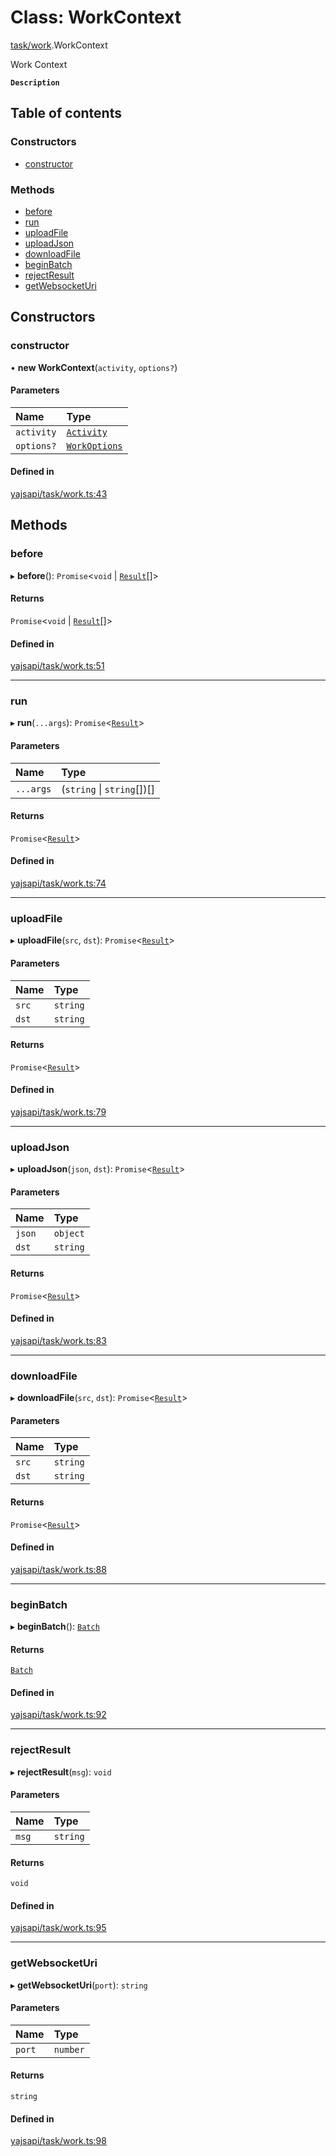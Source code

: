# Class: WorkContext

[task/work](../modules/task_work.md).WorkContext

Work Context

**`Description`**

## Table of contents

### Constructors

- [constructor](task_work.WorkContext.md#constructor)

### Methods

- [before](task_work.WorkContext.md#before)
- [run](task_work.WorkContext.md#run)
- [uploadFile](task_work.WorkContext.md#uploadfile)
- [uploadJson](task_work.WorkContext.md#uploadjson)
- [downloadFile](task_work.WorkContext.md#downloadfile)
- [beginBatch](task_work.WorkContext.md#beginbatch)
- [rejectResult](task_work.WorkContext.md#rejectresult)
- [getWebsocketUri](task_work.WorkContext.md#getwebsocketuri)

## Constructors

### constructor

• **new WorkContext**(`activity`, `options?`)

#### Parameters

| Name | Type |
| :------ | :------ |
| `activity` | [`Activity`](activity_activity.Activity.md) |
| `options?` | [`WorkOptions`](../interfaces/task_work.WorkOptions.md) |

#### Defined in

[yajsapi/task/work.ts:43](https://github.com/golemfactory/yajsapi/blob/dec68b9/yajsapi/task/work.ts#L43)

## Methods

### before

▸ **before**(): `Promise`<`void` \| [`Result`](../interfaces/activity_results.Result.md)[]\>

#### Returns

`Promise`<`void` \| [`Result`](../interfaces/activity_results.Result.md)[]\>

#### Defined in

[yajsapi/task/work.ts:51](https://github.com/golemfactory/yajsapi/blob/dec68b9/yajsapi/task/work.ts#L51)

___

### run

▸ **run**(`...args`): `Promise`<[`Result`](../interfaces/activity_results.Result.md)\>

#### Parameters

| Name | Type |
| :------ | :------ |
| `...args` | (`string` \| `string`[])[] |

#### Returns

`Promise`<[`Result`](../interfaces/activity_results.Result.md)\>

#### Defined in

[yajsapi/task/work.ts:74](https://github.com/golemfactory/yajsapi/blob/dec68b9/yajsapi/task/work.ts#L74)

___

### uploadFile

▸ **uploadFile**(`src`, `dst`): `Promise`<[`Result`](../interfaces/activity_results.Result.md)\>

#### Parameters

| Name | Type |
| :------ | :------ |
| `src` | `string` |
| `dst` | `string` |

#### Returns

`Promise`<[`Result`](../interfaces/activity_results.Result.md)\>

#### Defined in

[yajsapi/task/work.ts:79](https://github.com/golemfactory/yajsapi/blob/dec68b9/yajsapi/task/work.ts#L79)

___

### uploadJson

▸ **uploadJson**(`json`, `dst`): `Promise`<[`Result`](../interfaces/activity_results.Result.md)\>

#### Parameters

| Name | Type |
| :------ | :------ |
| `json` | `object` |
| `dst` | `string` |

#### Returns

`Promise`<[`Result`](../interfaces/activity_results.Result.md)\>

#### Defined in

[yajsapi/task/work.ts:83](https://github.com/golemfactory/yajsapi/blob/dec68b9/yajsapi/task/work.ts#L83)

___

### downloadFile

▸ **downloadFile**(`src`, `dst`): `Promise`<[`Result`](../interfaces/activity_results.Result.md)\>

#### Parameters

| Name | Type |
| :------ | :------ |
| `src` | `string` |
| `dst` | `string` |

#### Returns

`Promise`<[`Result`](../interfaces/activity_results.Result.md)\>

#### Defined in

[yajsapi/task/work.ts:88](https://github.com/golemfactory/yajsapi/blob/dec68b9/yajsapi/task/work.ts#L88)

___

### beginBatch

▸ **beginBatch**(): [`Batch`](task_batch.Batch.md)

#### Returns

[`Batch`](task_batch.Batch.md)

#### Defined in

[yajsapi/task/work.ts:92](https://github.com/golemfactory/yajsapi/blob/dec68b9/yajsapi/task/work.ts#L92)

___

### rejectResult

▸ **rejectResult**(`msg`): `void`

#### Parameters

| Name | Type |
| :------ | :------ |
| `msg` | `string` |

#### Returns

`void`

#### Defined in

[yajsapi/task/work.ts:95](https://github.com/golemfactory/yajsapi/blob/dec68b9/yajsapi/task/work.ts#L95)

___

### getWebsocketUri

▸ **getWebsocketUri**(`port`): `string`

#### Parameters

| Name | Type |
| :------ | :------ |
| `port` | `number` |

#### Returns

`string`

#### Defined in

[yajsapi/task/work.ts:98](https://github.com/golemfactory/yajsapi/blob/dec68b9/yajsapi/task/work.ts#L98)
